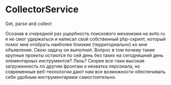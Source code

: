 CollectorService
================

Get, parse and collect

Осознав в очередной раз ущербность поискового механизма на avito.ru я не смог удержаться и написал свой собственный php-скрипт, который помог мне отобрать наиболее близкие (территориально) ко мне объявления. Свою задачу он выполнил. Вопрос в том почему такие крупные проекты остаются по сей день без таких на сегодняшний день элементарных инструментов? Лень? Скорее все-таки высокая загруженность по другим фронтам и нехватка персонала, но современные веб-технологии дают нам все возможности обеспечивать себя удобным инструментарием самостоятельно.
